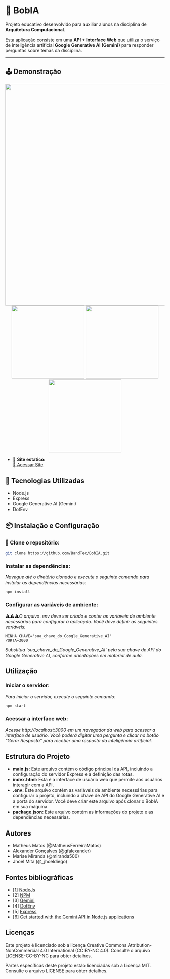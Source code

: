 
# 🤖 BobIA

Projeto educativo desenvolvido para auxiliar alunos na disciplina de **Arquitetura Computacional**.  

Esta aplicação consiste em uma **API + Interface Web** que utiliza o serviço de inteligência artificial **Google Generative AI (Gemini)** para responder perguntas sobre temas da disciplina.

---
## 🕹️ Demonstração


<div align="center"> <img src="https://i.imgur.com/BAsmbdZ.png" width="700"/> </div>
<div align="center" >
<img src="https://i.imgur.com/aUefg3Q.png"  width="230">
<img src="https://i.imgur.com/Su9HrIC.png" width="230">
<img src="https://i.imgur.com/pc8htuf.png"  width="230">
</div>

- 🎨 **Site estatico:**  
[🔗 Acessar Site]( https://gemini-ia-chat.vercel.app/)

## 🚀 Tecnologias Utilizadas

- Node.js
- Express
- Google Generative AI (Gemini)
- DotEnv


## 📦 Instalação e Configuração

### 🔗 Clone o repositório:
```bash
git clone https://github.com/BandTec/BobIA.git
```

### Instalar as dependências:

*Navegue até o diretório clonado e execute o seguinte comando para instalar as dependências necessárias:*

```bash
npm install
```

### Configurar as variáveis de ambiente:

⚠️⚠️⚠️*O arquivo .env deve ser criado e conter as variáveis de ambiente necessárias para configurar a aplicação. Você deve definir as seguintes variáveis:*

```env
MINHA_CHAVE='sua_chave_do_Google_Generative_AI'
PORTA=3000
```

_*Substitua 'sua_chave_do_Google_Generative_AI' pela sua chave de API do Google Generative AI, conforme orientações em material de aula.*_

## Utilização

### Iniciar o servidor:

*Para iniciar o servidor, execute o seguinte comando:*

```bash
npm start
```

### Acessar a interface web:

*Acesse http://localhost:3000 em um navegador da web para acessar a interface de usuário. Você poderá digitar uma pergunta e clicar no botão "Gerar Resposta" para receber uma resposta da inteligência artificial.*

## Estrutura do Projeto

- **main.js:** Este arquivo contém o código principal da API, incluindo a configuração do servidor Express e a definição das rotas.
- **index.html:** Esta é a interface de usuário web que permite aos usuários interagir com a API.
- **.env:** Este arquivo contém as variáveis de ambiente necessárias para configurar o projeto, incluindo a chave de API do Google Generative AI e a porta do servidor. Você deve criar este arquivo após clonar o BobIA em sua máquina.
- **package.json:** Este arquivo contém as informações do projeto e as dependências necessárias.

## Autores

- Matheus Matos (@MatheusFerreiraMatos)
- Alexander Gonçalves (@gfalexander)
- Marise Miranda (@miranda500)
- Jhoel Mita (@_jhoeldiego)

## Fontes bibliográficas

- [1] [NodeJs](https://nodejs.org/en)
- [2] [NPM](https://nodejs.org/en)
- [3] [Gemini](https://nodejs.org/en)
- [4] [DotEnv](https://www.npmjs.com/package/express)
- [5] [Express](https://www.npmjs.com/package/express)
- [6] [Get started with the Gemini API in Node.js applications](https://ai.google.dev/tutorials/get_started_node?hl=en)

Licenças
---------

Este projeto é licenciado sob a licença Creative Commons Attribution-NonCommercial 4.0 International (CC BY-NC 4.0). Consulte o arquivo LICENSE-CC-BY-NC para obter detalhes.

Partes específicas deste projeto estão licenciadas sob a Licença MIT. Consulte o arquivo LICENSE para obter detalhes.

